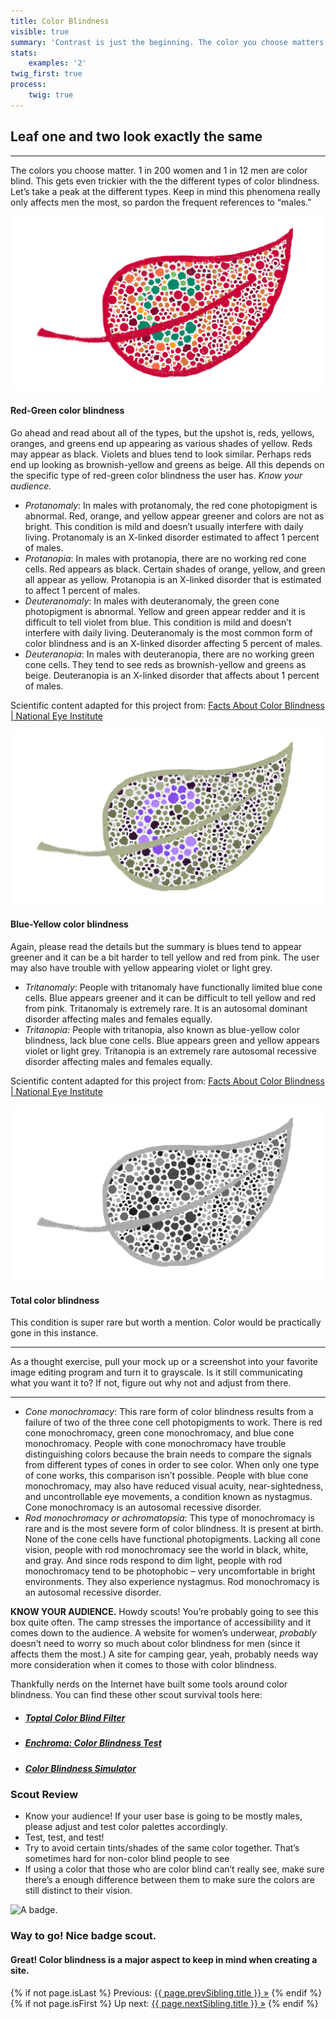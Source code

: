 ```yaml
---
title: Color Blindness
visible: true
summary: 'Contrast is just the beginning. The color you choose matters as well. 1 in 200 women and 1 in 12 men are color blind. This gets even trickier with the the different types of color blindness. Let’s take a peak at the different types. Keep in mind this phenomena really only affects men the most, so pardon the frequent references to “males.”'
stats:
    examples: '2'
twig_first: true
process:
    twig: true
---
```

<section>
<div class="container--content" markdown="1">

# Leaf one and two look exactly the same

---

The colors you choose matter. 1 in 200 women and 1 in 12 men are color blind. This gets even trickier with the the different types of color blindness. Let’s take a peak at the different types. Keep in mind this phenomena really only affects men the most, so pardon the frequent references to “males.”

</div>
</section>

<section>
<div class="container--content" markdown="1">

<div class="mt--90" markdown="1">

![ILLUSTRATION](red-green.png)

</div>

#### Red-Green color blindness

Go ahead and read about all of the types, but the upshot is, reds, yellows, oranges, and greens end up appearing as various shades of yellow. Reds may appear as black. Violets and blues tend to look similar. Perhaps reds end up looking as brownish-yellow and greens as beige. All this depends on the specific type of red-green color blindness the user has. *Know your audience.*

* *Protanomaly*: In males with protanomaly, the red cone photopigment is abnormal. Red, orange, and yellow appear greener and colors are not as bright. This condition is mild and doesn’t usually interfere with daily living. Protanomaly is an X-linked disorder estimated to affect 1 percent of males.
* *Protanopia*: In males with protanopia, there are no working red cone cells. Red appears as black. Certain shades of orange, yellow, and green all appear as yellow. Protanopia is an X-linked disorder that is estimated to affect 1 percent of males.
* *Deuteranomaly*: In males with deuteranomaly, the green cone photopigment is abnormal. Yellow and green appear redder and it is difficult to tell violet from blue. This condition is mild and doesn’t interfere with daily living. Deuteranomaly is the most common form of color blindness and is an X-linked disorder affecting 5 percent of males.
* *Deuteranopia*: In males with deuteranopia, there are no working green cone cells. They tend to see reds as brownish-yellow and greens as beige. Deuteranopia is an X-linked disorder that affects about 1 percent of males.

Scientific content adapted for this project from: [Facts About Color Blindness | National Eye Institute](https://nei.nih.gov/health/color_blindness/facts_about)

</div>
</section>

<section>
<div class="container--content" markdown="1">

<div class="mt--90" markdown="1">

![ILLUSTRATION](blue-yellow.png)

</div>

#### Blue-Yellow color blindness

Again, please read the details but the summary is blues tend to appear greener and it can be a bit harder to tell yellow and red from pink. The user may also have trouble with yellow appearing violet or light grey.

* *Tritanomaly*: People with tritanomaly have functionally limited blue cone cells. Blue appears greener and it can be difficult to tell yellow and red from pink. Tritanomaly is extremely rare. It is an autosomal dominant disorder affecting males and females equally.
* *Tritanopia:* People with tritanopia, also known as blue-yellow color blindness, lack blue cone cells. Blue appears green and yellow appears violet or light grey. Tritanopia is an extremely rare autosomal recessive disorder affecting males and females equally.

Scientific content adapted for this project from: [Facts About Color Blindness | National Eye Institute](https://nei.nih.gov/health/color_blindness/facts_about)

</div>
</section>

<section>
<div class="container--content" markdown="1">

<div class="mt--90" markdown="1">

![ILLUSTRATION](total-blindness.png)

</div>

#### Total color blindness

This condition is super rare but worth a mention. Color would be practically gone in this instance.

---

As a thought exercise, pull your mock up or a screenshot into your favorite image editing program and turn it to grayscale. Is it still communicating what you want it to? If not, figure out why not and adjust from there.

---

* *Cone monochromacy*: This rare form of color blindness results from a failure of two of the three cone cell photopigments to work. There is red cone monochromacy, green cone monochromacy, and blue cone monochromacy. People with cone monochromacy have trouble distinguishing colors because the brain needs to compare the signals from different types of cones in order to see color. When only one type of cone works, this comparison isn’t possible. People with blue cone monochromacy, may also have reduced visual acuity, near-sightedness, and uncontrollable eye movements, a condition known as nystagmus. Cone monochromacy is an autosomal recessive disorder.
* *Rod monochromacy or achromatopsia*: This type of monochromacy is rare and is the most severe form of color blindness. It is present at birth. None of the cone cells have functional photopigments. Lacking all cone vision, people with rod monochromacy see the world in black, white, and gray. And since rods respond to dim light, people with rod monochromacy tend to be photophobic – very uncomfortable in bright environments. They also experience nystagmus. Rod monochromacy is an autosomal recessive disorder.

</div>
</section>

<section>
<div class="container--content section--marg">
<div class="box purple stripe" markdown="1">

**KNOW YOUR AUDIENCE.** Howdy scouts! You’re probably going to see this box quite often. The camp stresses the importance of accessibility and it comes down to the audience. A website for women’s underwear, *probably* doesn’t need to worry so much about color blindness for men (since it affects them the most.) A site for camping gear, yeah, probably needs way more consideration when it comes to those with color blindness.

</div>
</div>
</section>

<section>
<div class="container--content" markdown="1">

Thankfully nerds on the Internet have built some tools around color blindness. You can find these other scout survival tools here:

</div>
</section>

<section>
<div class="container" markdown="1">
<ul class="flex-grid--gutters flex-wrap">
    <li class="col--width__four link--list-item">
        <div class="link--list-item__content rounded-top">
            <h5><a href="https://www.toptal.com/designers/colorfilter/" target="_blank">Toptal Color Blind Filter</a></h5>
        </div>
    </li>
    <li class="col--width__four link--list-item">
        <div class="link--list-item__content rounded-top">
            <h5><a href="http://enchroma.com/test/instructions/" target="_blank">Enchroma: Color Blindness Test</a></h5>
        </div>
    </li>
    <li class="col--width__four link--list-item">
        <div class="link--list-item__content rounded-top">
            <h5><a href="http://www.color-blindness.com/coblis-color-blindness-simulator/" target="_blank">Color Blindness Simulator</a></h5>
        </div>
    </li>
<ul>
</div>
</section>


<section>
<div class="container--content" markdown="1">

### Scout Review

* Know your audience! If your user base is going to be mostly males, please adjust and test color palettes accordingly.
* Test, test, and test!
* Try to avoid certain tints/shades of the same color together. That’s sometimes hard for non-color blind people to see
* If using a color that those who are color blind can’t really see, make sure there’s a enough difference between them to make sure the colors are still distinct to their vision.

</div>
</section>

<section class="section--badge-cta section--badge-cta__red mt--90">
    <div class="container">
        <div class="flex-grid--gutters">
            <div class="col--width__four">
                <div class="badge--box">
                    <img class="img--badge badge--dispatch" alt="A badge." src="/badge/color-blindness/color-blindness.png" data-section="vision" data-badge="colorBlindness">
                </div>
            </div>
            <div class="col--width__eight">
                <h3>Way to go! Nice badge scout.</h3>
                <h4>Great! Color blindness is a major aspect to keep in mind when creating a site.</h4>
                {% if not page.isLast %}
                    <span>Previous: </span><a href="{{ page.prevSibling.url }}">{{ page.prevSibling.title }} &raquo;</a>
                {% endif %}
                {% if not page.isFirst %}
                    <span>Up next: </span><a href="{{ page.nextSibling.url }}">{{ page.nextSibling.title }} &raquo;</a>
                {% endif %}
            </div>
        </div>
    </div>
</section>
